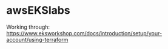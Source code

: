 # awsEKSlabs
Working through: https://www.eksworkshop.com/docs/introduction/setup/your-account/using-terraform